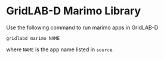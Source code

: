 # GridLAB-D Marimo Library

Use the following command to run marimo apps in GridLAB-D

~~~
gridlabd marimo NAME
~~~

where `NAME` is the app name listed in `source`.
